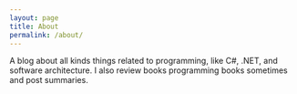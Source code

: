 ```yaml
---
layout: page
title: About
permalink: /about/
---
```


A blog about all kinds things related to programming, like C#, .NET, and software architecture. I also review books programming books sometimes and post summaries.